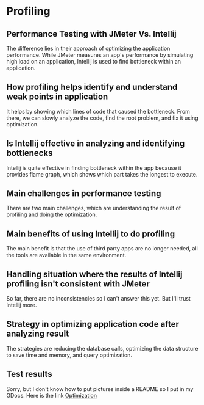 # Profiling

## Performance Testing with JMeter Vs. Intellij
The difference lies in their approach of optimizing the application performance. While JMeter measures an app's performance by simulating high load on an application, Intellij is used to find bottleneck within an application.

## How profiling helps identify and understand weak points in application
It helps by showing which lines of code that caused the bottleneck. From there, we can slowly analyze the code, find the root problem, and fix it using optimization.

## Is Intellij effective in analyzing and identifying bottlenecks
Intellij is quite effective in finding bottleneck within the app because it provides flame graph, which shows which part takes the longest to execute.

## Main challenges in performance testing
There are two main challenges, which are understanding the result of profiling and doing the optimization.

## Main benefits of using Intellij to do profiling
The main benefit is that the use of third party apps are no longer needed, all the tools are available in the same environment.

## Handling situation where the results of Intellij profiling isn't consistent with JMeter
So far, there are no inconsistencies so I can't answer this yet. But I'll trust Intellij more.

## Strategy in optimizing application code after analyzing result
The strategies are reducing the database calls, optimizing the data structure to save time and memory, and query optimization.

## Test results
Sorry, but I don't know how to put pictures inside a README so I put in my GDocs. Here is the link [Optimization](https://docs.google.com/document/d/1y-riKym8uXXasYSKGUsyj2E1YjsWcs0UElYSU9Vz1r0/edit?usp=sharing)
